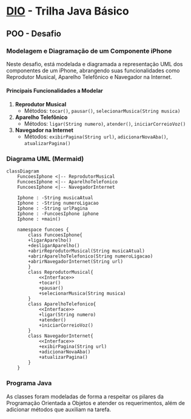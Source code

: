 # [DIO](www.dio.me) - Trilha Java Básico

## POO - Desafio

### Modelagem e Diagramação de um Componente iPhone

Neste desafio, está modelada e diagramada a representação UML dos componentes de um iPhone, abrangendo suas funcionalidades como Reprodutor Musical, Aparelho Telefônico e Navegador na Internet.

#### Principais Funcionalidades a Modelar
1. **Reprodutor Musical**
   - Métodos: `tocar()`, `pausar()`, `selecionarMusica(String musica)`
2. **Aparelho Telefônico**
   - Métodos: `ligar(String numero)`, `atender()`, `iniciarCorreioVoz()`
3. **Navegador na Internet**
   - Métodos: `exibirPagina(String url)`, `adicionarNovaAba()`, `atualizarPagina()`

### Diagrama UML (Mermaid)
```mermaid
classDiagram
    FuncoesIphone <|-- ReprodutorMusical
    FuncoesIphone <|-- AparelhoTelefonico
    FuncoesIphone <|-- NavegadorInternet

    Iphone : -String musicaAtual
    Iphone : -String numeroLigacao
    Iphone : -String urlPagina
    Iphone : -FuncoesIphone iphone
    Iphone : +main()

    namespace funcoes {
        class FuncoesIphone{
        +ligarAparelho()
        +desligarAparelho()
        +abrirReprodutorMusical(String musicaAtual)
        +abrirAparelhoTelefonico(String numeroLigacao)
        +abrirNavegadorInternet(String url)
        }
        class ReprodutorMusical{
            <<Interface>>
            +tocar()
            +pausar()
            +selecionarMusica(String musica)
        }
        class AparelhoTelefonico{
            <<Interface>>
            +ligar(String numero)
            +atender()
            +iniciarCorreioVoz()
        }
        class NavegadorInternet{
            <<Interface>>
            +exibirPagina(String url)
            +adicionarNovaAba()
            +atualizarPagina()
        }
    }
```

### Programa Java

As classes foram modeladas de forma a respeitar os pilares da Programação Orientada a Objetos e atender os requerimentos, além de adicionar métodos que auxiliam na tarefa.